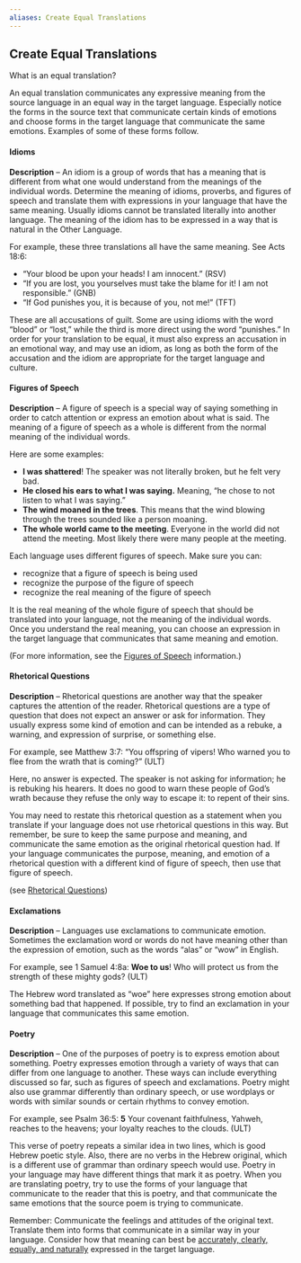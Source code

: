 ```yaml
---
aliases: Create Equal Translations
---
```


## Create Equal Translations

What is an equal translation?

An equal translation communicates any expressive meaning from the source language in an equal way in the target language. Especially notice the forms in the source text that communicate certain kinds of emotions and choose forms in the target language that communicate the same emotions. Examples of some of these forms follow.

#### Idioms

**Description** – An idiom is a group of words that has a meaning that is different from what one would understand from the meanings of the individual words. Determine the meaning of idioms, proverbs, and figures of speech and translate them with expressions in your language that have the same meaning. Usually idioms cannot be translated literally into another language. The meaning of the idiom has to be expressed in a way that is natural in the Other Language.

For example, these three translations all have the same meaning. See Acts 18:6:

* “Your blood be upon your heads! I am innocent.” (RSV)
* “If you are lost, you yourselves must take the blame for it! I am not responsible.” (GNB)
* “If God punishes you, it is because of you, not me!” (TFT)

These are all accusations of guilt. Some are using idioms with the word “blood” or “lost,” while the third is more direct using the word “punishes.” In order for your translation to be equal, it must also express an accusation in an emotional way, and may use an idiom, as long as both the form of the accusation and the idiom are appropriate for the target language and culture.

#### Figures of Speech

**Description** – A figure of speech is a special way of saying something in order to catch attention or express an emotion about what is said. The meaning of a figure of speech as a whole is different from the normal meaning of the individual words.

Here are some examples:

* **I was shattered**! The speaker was not literally broken, but he felt very bad.
* **He closed his ears to what I was saying.** Meaning, “he chose to not listen to what I was saying.”
* **The wind moaned in the trees**. This means that the wind blowing through the trees sounded like a person moaning.
* **The whole world came to the meeting**. Everyone in the world did not attend the meeting. Most likely there were many people at the meeting.

Each language uses different figures of speech. Make sure you can:

* recognize that a figure of speech is being used
* recognize the purpose of the figure of speech
* recognize the real meaning of the figure of speech

It is the real meaning of the whole figure of speech that should be translated into your language, not the meaning of the individual words. Once you understand the real meaning, you can choose an expression in the target language that communicates that same meaning and emotion.

(For more information, see the [Figures of Speech](figs-intro.md) information.)

#### Rhetorical Questions

**Description** – Rhetorical questions are another way that the speaker captures the attention of the reader. Rhetorical questions are a type of question that does not expect an answer or ask for information. They usually express some kind of emotion and can be intended as a rebuke, a warning, and expression of surprise, or something else.

For example, see Matthew 3:7: “You offspring of vipers! Who warned you to flee from the wrath that is coming?” (ULT)

Here, no answer is expected. The speaker is not asking for information; he is rebuking his hearers. It does no good to warn these people of God’s wrath because they refuse the only way to escape it: to repent of their sins.

You may need to restate this rhetorical question as a statement when you translate if your language does not use rhetorical questions in this way. But remember, be sure to keep the same purpose and meaning, and communicate the same emotion as the original rhetorical question had. If your language communicates the purpose, meaning, and emotion of a rhetorical question with a different kind of figure of speech, then use that figure of speech.

(see [Rhetorical Questions](figs-rquestion.md))

#### Exclamations

**Description** – Languages use exclamations to communicate emotion. Sometimes the exclamation word or words do not have meaning other than the expression of emotion, such as the words “alas” or “wow” in English.

For example, see 1 Samuel 4:8a: **Woe to us**! Who will protect us from the strength of these mighty gods? (ULT)

The Hebrew word translated as “woe” here expresses strong emotion about something bad that happened. If possible, try to find an exclamation in your language that communicates this same emotion.

#### Poetry

**Description** – One of the purposes of poetry is to express emotion about something. Poetry expresses emotion through a variety of ways that can differ from one language to another. These ways can include everything discussed so far, such as figures of speech and exclamations. Poetry might also use grammar differently than ordinary speech, or use wordplays or words with similar sounds or certain rhythms to convey emotion.

For example, see Psalm 36:5:  **5** Your covenant faithfulness, Yahweh, reaches to the heavens; your loyalty reaches to the clouds. (ULT)

This verse of poetry repeats a similar idea in two lines, which is good Hebrew poetic style. Also, there are no verbs in the Hebrew original, which is a different use of grammar than ordinary speech would use. Poetry in your language may have different things that mark it as poetry. When you are translating poetry, try to use the forms of your language that communicate to the reader that this is poetry, and that communicate the same emotions that the source poem is trying to communicate.

Remember: Communicate the feelings and attitudes of the original text. Translate them into forms that communicate in a similar way in your language. Consider how that meaning can best be <u>accurately, clearly, equally, and naturally</u> expressed in the target language.
